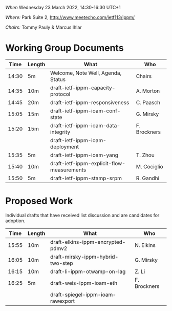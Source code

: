 *When*   Wednesday 23 March 2022, 14:30-16:30 UTC+1

*Where:*  Park Suite 2, http://www.meetecho.com/ietf113/ippm/

*Chairs:* Tommy Pauly & Marcus Ihlar

# Working Group Documents

| Time    | Length | What                                        | Who          |
|---------|--------|---------------------------------------------|--------------|
| 14:30   | 5m     | Welcome, Note Well, Agenda, Status          | Chairs       |
| 14:35   | 10m    | draft-ietf-ippm-capacity-protocol           | A. Morton    |
| 14:45   | 20m    | draft-ietf-ippm-responsiveness              | C. Paasch    |
| 15:05   | 15m    | draft-ietf-ippm-ioam-conf-state             | G. Mirsky    |
| 15:20   | 15m    | draft-ietf-ippm-ioam-data-integrity         | F. Brockners |
|         |        | draft-ietf-ippm-ioam-deployment             |              |
| 15:35   | 5m     | draft-ietf-ippm-ioam-yang                   | T. Zhou      |
| 15:40   | 10m    | draft-ietf-ippm-explicit-flow-measurements  | M. Cociglio  |
| 15:50   | 5m     | draft-ietf-ippm-stamp-srpm                  | R. Gandhi    |


# Proposed Work

Individual drafts that have received list discussion and are candidates for adoption.

| Time    | Length | What                                           | Who           |
|---------|--------|------------------------------------------------|---------------|
| 15:55   | 10m    | draft-elkins-ippm-encrypted-pdmv2              | N. Elkins     |
| 16:05   | 10m    | draft-mirsky-ippm-hybrid-two-step              | G. Mirsky     |
| 16:15   | 10m    | draft-li-ippm-otwamp-on-lag                    | Z. Li         |
| 16:25   | 5m     | draft-weis-ippm-ioam-eth                       | F. Brockners  |
|         |        | draft-spiegel-ippm-ioam-rawexport              |               |

